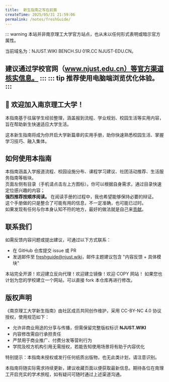 ```yaml
---
title:  新生指南之写在前面
createTime: 2025/05/31 21:59:06
permalink: /notes/freshGuide/
---
```

::: warning
本站并非南京理工大学官方站点，也从未以任何形式表明或暗示官方属性。

当前域名为：NJUST.WIKI BENCH.SU 01R.CC NJUST-EDU.CN。

建议通过学校官网（www.njust.edu.cn）等官方渠道核实信息。
:::
::: tip
推荐使用电脑端浏览优化体验。
:::
---
## :tada: 欢迎加入南京理工大学！

本指南基于往届学生经验整理，涵盖报到流程、学业规划、校园生活等实用内容，旨在帮助新生快速适应大学生活。

这本新生指南将成为你开启大学新篇章的实用手册，助你快速熟悉校园生活、掌握学习技巧、融入集体。

## 如何使用本指南

本指南涵盖入学报道流程、校园设施分布、课程学习建议、社团活动推荐、生活服务指南等板块。   
页面左侧有目录（手机请点击左上方图标）。你可以根据自身需求，通过目录快速定位感兴趣的内容；   
**强烈推荐按顺序阅读。**
在阅读手册的过程中，我也希望能够保持必要的辩证。   
这个手册做的只是整合了可能有用的信息，不一定准确，也可能已过时。   
如果发现有任何与你本身认知不符的地方，最好的做法就是自己来[贡献](/HowToContribute)。

## 联系我们

如需反馈内容问题或提出建议，可通过以下方式联系：
- 在 GitHub 仓库提交 issue 或 PR
- 发送邮件至 freshguide@njust.wiki，邮件主题建议包含 "内容反馈 + 具体模块"

本站完全开源！欢迎建立反向代理！欢迎建立镜像！欢迎 COPY 网站！
如果您也计划为您的学校建立一个网站，可以直接 fork 本仓库再进行修改。

## 版权声明


《南京理工大学新生指南》由社区成员共同创作维护，采用 CC-BY-NC 4.0 协议授权，使用规范如下：   
- 允许非商业用途的分享与传播，但需保留完整版权标识 **NJUST.WIKI**   
- 内容修改需自行承担责任
- 严禁用于商业推广、付费分发等营利行为   
- 学院及校方机构引用无需授权，若能告知使用场景将有助于内容优化   

特别提示：本指南未授权或发行任何纸质出版物，也无此类计划，请注意识别。

本指南将随实际需求持续更新，建议收藏页面以便获取最新信息。期待各位在南理工开启充实的学术旅程，如有疑问可随时通过上述渠道沟通。
